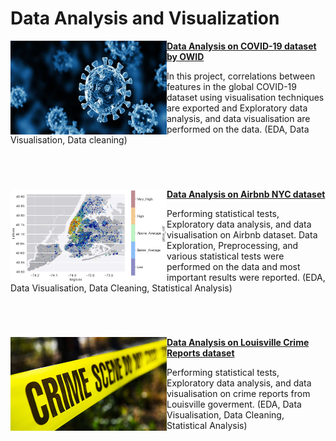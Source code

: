 # Data Analysis and Visualization 

 <img align="left" width="250" height="150" src="COVID-19 Data Analysis/resources/covid.jpg"> **[Data Analysis on COVID-19 dataset by OWID](./COVID-19%20Data%20Analysis/)**

 In this project, correlations between features in the global COVID-19 dataset using visualisation techniques are exported and Exploratory data analysis, and data visualisation are performed on the data. (EDA, Data Visualisation, Data cleaning)

<br />

 #

 <img align="left" width="250" height="150" src="New York City Airbnb Data Analysis/resources/df_distribution_with_map_price_apply.png"> **[Data Analysis on Airbnb NYC dataset](./New%20York%20City%20Airbnb%20Data%20Analysis/)**

 Performing statistical tests, Exploratory data analysis, and data visualisation on Airbnb dataset. Data Exploration, Preprocessing, and various statistical tests were performed on the data and most important results were reported.  (EDA, Data Visualisation, Data Cleaning, Statistical Analysis)

<br />

 #

 <img align="left" width="250" height="150" src="Louisville Crime Reports Analysis/resources/crime.jpg"> **[Data Analysis on Louisville Crime Reports dataset](./Louisville%20Crime%20Reports%20Analysis/)**

 Performing statistical tests, Exploratory data analysis, and data visualisation on crime reports from Louisville goverment. (EDA, Data Visualisation, Data Cleaning, Statistical Analysis)